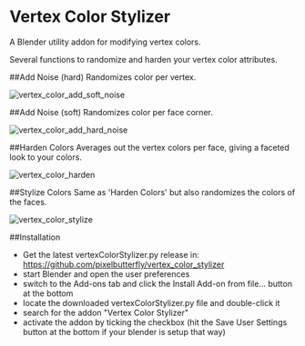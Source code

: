 # Vertex Color Stylizer
A Blender utility addon for modifying vertex colors.

Several functions to randomize and harden your vertex color attributes.

##Add Noise (hard)
Randomizes color per vertex.

![vertex_color_add_soft_noise](https://user-images.githubusercontent.com/61604905/231073775-97ceef91-40bc-4654-8619-0d7f7d0d84ac.png)

##Add Noise (soft)
Randomizes color per face corner.

![vertex_color_add_hard_noise](https://user-images.githubusercontent.com/61604905/231073757-37f6ffbd-4651-4d3a-8d1e-4ab74d53ea37.png)

##Harden Colors
Averages out the vertex colors per face, giving a faceted look to your colors.

![vertex_color_harden](https://user-images.githubusercontent.com/61604905/231073799-6d04d314-2a46-470e-ba23-4e010e5f50c2.png)

##Stylize Colors
Same as 'Harden Colors' but also randomizes the colors of the faces.

![vertex_color_stylize](https://user-images.githubusercontent.com/61604905/231073807-8c737661-1be7-4b73-a292-cbf8cabf1241.png)

##Installation
* Get the latest vertexColorStylizer.py release in: https://github.com/pixelbutterfly/vertex_color_stylizer
* start Blender and open the user preferences
* switch to the Add-ons tab and click the Install Add-on from file... button at the bottom
* locate the downloaded vertexColorStylizer.py file and double-click it
* search for the addon "Vertex Color Stylizer"
* activate the addon by ticking the checkbox (hit the Save User Settings button at the bottom if your blender is setup that way)

